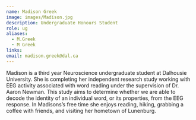 ```yaml
---
name: Madison Greek
image: images/Madison.jpg
description: Undergraduate Honours Student
role: ug
aliases:
  - M.Greek
  - M Greek
links:
email: madison.greek@dal.ca
---
```


Madison is a third year Neuroscience undergraduate student at Dalhousie University. She is completing her independent research study working with EEG activity associated with word reading under the supervision of Dr. Aaron Newman. This study aims to determine whether we are able to decode the identity of an individual word, or its properties, from the EEG response.  In Madisons’s free time she enjoys reading, hiking, grabbing a coffee with friends, and visiting her hometown of Lunenburg. 
